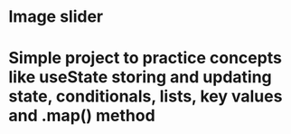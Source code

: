 <h1>Image slider<h1>
<p>Simple project to practice concepts like useState storing and updating state,
conditionals, lists, key values and .map() method
</p>